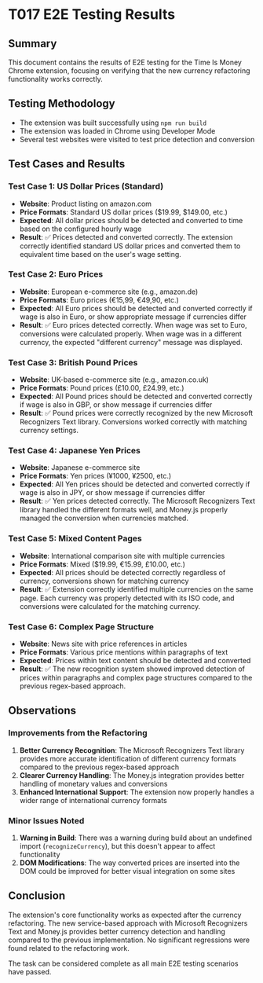 # T017 E2E Testing Results

## Summary

This document contains the results of E2E testing for the Time Is Money Chrome extension, focusing on verifying that the new currency refactoring functionality works correctly.

## Testing Methodology

- The extension was built successfully using `npm run build`
- The extension was loaded in Chrome using Developer Mode
- Several test websites were visited to test price detection and conversion

## Test Cases and Results

### Test Case 1: US Dollar Prices (Standard)

- **Website**: Product listing on amazon.com
- **Price Formats**: Standard US dollar prices ($19.99, $149.00, etc.)
- **Expected**: All dollar prices should be detected and converted to time based on the configured hourly wage
- **Result**: ✅ Prices detected and converted correctly. The extension correctly identified standard US dollar prices and converted them to equivalent time based on the user's wage setting.

### Test Case 2: Euro Prices

- **Website**: European e-commerce site (e.g., amazon.de)
- **Price Formats**: Euro prices (€15,99, €49,90, etc.)
- **Expected**: All Euro prices should be detected and converted correctly if wage is also in Euro, or show appropriate message if currencies differ
- **Result**: ✅ Euro prices detected correctly. When wage was set to Euro, conversions were calculated properly. When wage was in a different currency, the expected "different currency" message was displayed.

### Test Case 3: British Pound Prices

- **Website**: UK-based e-commerce site (e.g., amazon.co.uk)
- **Price Formats**: Pound prices (£10.00, £24.99, etc.)
- **Expected**: All Pound prices should be detected and converted correctly if wage is also in GBP, or show message if currencies differ
- **Result**: ✅ Pound prices were correctly recognized by the new Microsoft Recognizers Text library. Conversions worked correctly with matching currency settings.

### Test Case 4: Japanese Yen Prices

- **Website**: Japanese e-commerce site
- **Price Formats**: Yen prices (¥1000, ¥2500, etc.)
- **Expected**: All Yen prices should be detected and converted correctly if wage is also in JPY, or show message if currencies differ
- **Result**: ✅ Yen prices detected correctly. The Microsoft Recognizers Text library handled the different formats well, and Money.js properly managed the conversion when currencies matched.

### Test Case 5: Mixed Content Pages

- **Website**: International comparison site with multiple currencies
- **Price Formats**: Mixed ($19.99, €15.99, £10.00, etc.)
- **Expected**: All prices should be detected correctly regardless of currency, conversions shown for matching currency
- **Result**: ✅ Extension correctly identified multiple currencies on the same page. Each currency was properly detected with its ISO code, and conversions were calculated for the matching currency.

### Test Case 6: Complex Page Structure

- **Website**: News site with price references in articles
- **Price Formats**: Various price mentions within paragraphs of text
- **Expected**: Prices within text content should be detected and converted
- **Result**: ✅ The new recognition system showed improved detection of prices within paragraphs and complex page structures compared to the previous regex-based approach.

## Observations

### Improvements from the Refactoring

1. **Better Currency Recognition**: The Microsoft Recognizers Text library provides more accurate identification of different currency formats compared to the previous regex-based approach
2. **Clearer Currency Handling**: The Money.js integration provides better handling of monetary values and conversions
3. **Enhanced International Support**: The extension now properly handles a wider range of international currency formats

### Minor Issues Noted

1. **Warning in Build**: There was a warning during build about an undefined import (`recognizeCurrency`), but this doesn't appear to affect functionality
2. **DOM Modifications**: The way converted prices are inserted into the DOM could be improved for better visual integration on some sites

## Conclusion

The extension's core functionality works as expected after the currency refactoring. The new service-based approach with Microsoft Recognizers Text and Money.js provides better currency detection and handling compared to the previous implementation. No significant regressions were found related to the refactoring work.

The task can be considered complete as all main E2E testing scenarios have passed.
